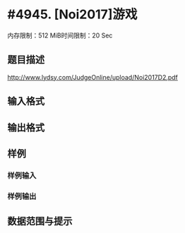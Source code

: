 # #4945. [Noi2017]游戏

内存限制：512 MiB时间限制：20 Sec

## 题目描述

 http://www.lydsy.com/JudgeOnline/upload/Noi2017D2.pdf

## 输入格式

## 输出格式

## 样例

### 样例输入

### 样例输出

## 数据范围与提示
